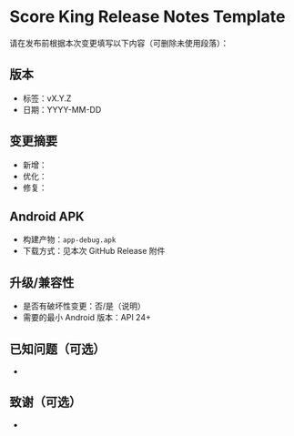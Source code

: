 # Score King Release Notes Template

请在发布前根据本次变更填写以下内容（可删除未使用段落）：

## 版本
- 标签：vX.Y.Z
- 日期：YYYY-MM-DD

## 变更摘要
- 新增：
- 优化：
- 修复：

## Android APK
- 构建产物：`app-debug.apk`
- 下载方式：见本次 GitHub Release 附件

## 升级/兼容性
- 是否有破坏性变更：否/是（说明）
- 需要的最小 Android 版本：API 24+

## 已知问题（可选）
- 

## 致谢（可选）
- 


